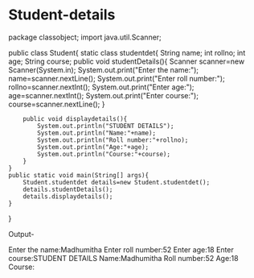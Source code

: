 # Student-details

package classobject;
import java.util.Scanner;

public class Student{
    static class studentdet{
        String name;
        int rollno;
        int age;
        String course;
        public void studentDetails(){
            Scanner scanner=new Scanner(System.in);
            System.out.print("Enter the name:");
            name=scanner.nextLine();
            System.out.print("Enter roll number:");
            rollno=scanner.nextInt();
            System.out.print("Enter age:");
            age=scanner.nextInt();
            System.out.print("Enter course:");
            course=scanner.nextLine();
        }

        public void displaydetails(){
            System.out.println("STUDENT DETAILS");
            System.out.println("Name:"+name);
            System.out.println("Roll number:"+rollno);
            System.out.println("Age:"+age);
            System.out.println("Course:"+course);
        }
    }
    public static void main(String[] args){
        Student.studentdet details=new Student.studentdet();
        details.studentDetails();
        details.displaydetails();
    }
}



Output-

Enter the name:Madhumitha
Enter roll number:52
Enter age:18
Enter course:STUDENT DETAILS
Name:Madhumitha
Roll number:52
Age:18
Course:
